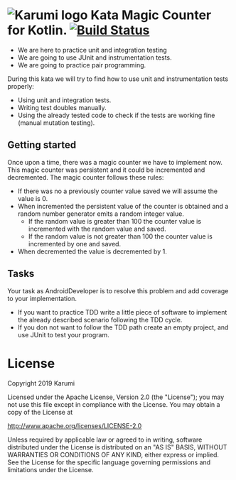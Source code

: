 ![Karumi logo][karumilogo] Kata Magic Counter for Kotlin. [![Build Status](https://travis-ci.com/Karumi/MagicCounterKataAndroid.svg?branch=master)](https://travis-ci.com/Karumi/MagicCounterKataAndroid)
=========================================================

- We are here to practice unit and integration testing
- We are going to use JUnit and instrumentation tests.
- We are going to practice pair programming.

During this kata we will try to find how to use unit and instrumentation tests properly:

* Using unit and integration tests.
* Writing test doubles manually.
* Using the already tested code to check if the tests are working fine (manual mutation testing).

## Getting started

Once upon a time, there was a magic counter we have to implement now. This magic counter was persistent and it could be incremented and decremented. The magic counter follows these rules:

* If there was no a previously counter value saved we will assume the value is 0.
* When incremented the persistent value of the counter is obtained and a random number generator emits a random integer value.
  * If the random value is greater than 100 the counter value is incremented with the random value and saved.
  * If the random value is not greater than 100 the counter value is incremented by one and saved.
* When decremented the value is decremented by 1.

## Tasks

Your task as AndroidDeveloper is to resolve this problem and add coverage to your implementation.

* If you want to practice TDD write a little piece of software to implement the already described scenario following the TDD cycle.
* If you don not want to follow the TDD path create an empty project, and use JUnit to test your program.

# License

Copyright 2019 Karumi

Licensed under the Apache License, Version 2.0 (the "License");
you may not use this file except in compliance with the License.
You may obtain a copy of the License at

  http://www.apache.org/licenses/LICENSE-2.0

Unless required by applicable law or agreed to in writing, software
distributed under the License is distributed on an "AS IS" BASIS,
WITHOUT WARRANTIES OR CONDITIONS OF ANY KIND, either express or implied.
See the License for the specific language governing permissions and
limitations under the License.

[karumilogo]: https://cloud.githubusercontent.com/assets/858090/11626547/e5a1dc66-9ce3-11e5-908d-537e07e82090.png